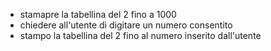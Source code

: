 - stamapre la tabellina del 2 fino a 1000
- chiedere all'utente di digitare un numero consentito
- stampo la tabellina del 2 fino al numero inserito dall'utente